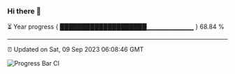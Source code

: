 ### Hi there 👋

⏳ Year progress { ████████████████████▁▁▁▁▁▁▁▁▁▁ } 68.84 %

---

⏰ Updated on Sat, 09 Sep 2023 06:08:46 GMT

![Progress Bar CI](https://github.com/Shyam-Makwana/GitHub-Actions-Demo/workflows/Progress%20Bar%20CI/badge.svg)
